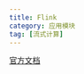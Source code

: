 ```yaml
---
title: Flink
category: 应用模块
tag: [流式计算]
---
```


[官方文档](https://nightlies.apache.org/flink/flink-docs-release-1.15/zh/)



